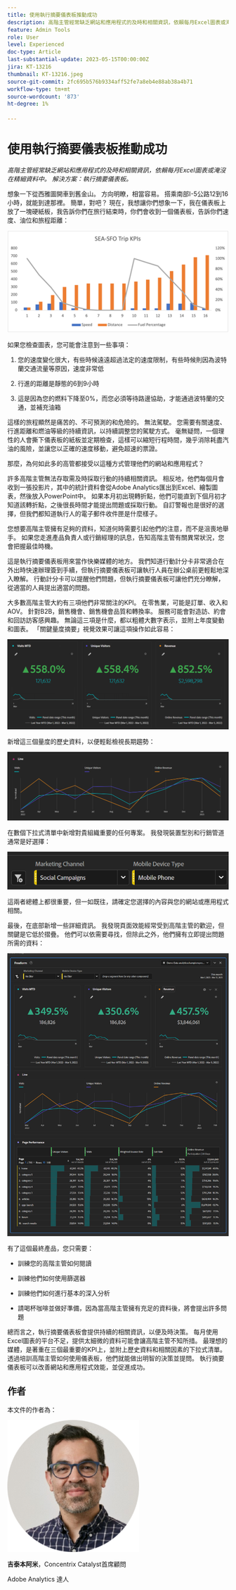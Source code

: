 ```yaml
---
title: 使用執行摘要儀表板推動成功
description: 高階主管經常缺乏網站和應用程式的及時和相關資訊，依賴每月Excel圖表或淹沒在精細資料中。 解決方案 — 執行摘要儀表板。
feature: Admin Tools
role: User
level: Experienced
doc-type: Article
last-substantial-update: 2023-05-15T00:00:00Z
jira: KT-13216
thumbnail: KT-13216.jpeg
source-git-commit: 2fc695b576b9334aff52fe7a8eb4e88ab38a4b71
workflow-type: tm+mt
source-wordcount: '873'
ht-degree: 1%

---
```



# 使用執行摘要儀表板推動成功

_高階主管經常缺乏網站和應用程式的及時和相關資訊，依賴每月Excel圖表或淹沒在精細資料中。 解決方案：執行摘要儀表板。_

想象一下從西雅圖開車到舊金山。 方向明瞭，相當容易。 搭乘南部I-5公路12到16小時，就能到達那裡。 簡單，對吧？ 現在，我想讓你們想象一下，我在儀表板上放了一塊硬紙板，我告訴你們在旅行結束時，你們會收到一個儀表板，告訴你們速度、油位和旅程距離：

![橫條圖.png](assets/bar-graph.png)

如果您檢查圖表，您可能會注意到一些事項：

1. 您的速度變化很大，有些時候遠遠超過法定的速度限制，有些時候則因為波特蘭交通流量等原因，速度非常低

1. 行進的距離是靜態的6到9小時

1. 這是因為您的燃料下降至0%，而您必須等待路邊協助，才能通過波特蘭的交通，並補充油箱

這樣的旅程顯然是痛苦的、不可預測的和危險的。 無法駕駛。 您需要有關速度、行進距離和燃油等級的持續資訊，以持續調整您的駕駛方式。 毫無疑問，一個理性的人會撕下儀表板的紙板並定期檢查，這樣可以縮短行程時間，幾乎消除耗盡汽油的風險，並讓您以正確的速度移動，避免超速的票證。

那麼，為何如此多的高管都接受以這種方式管理他們的網站和應用程式？

許多高階主管無法存取需及時採取行動的持續相關資訊。 相反地，他們每個月會收到一張投影片，其中的統計資料會從Adobe Analytics匯出到Excel、繪製圖表，然後放入PowerPoint中。 如果本月初出現轉折點，他們可能直到下個月初才知道該轉折點，之後很長時間才能提出問題或採取行動。 自訂警報也是很好的選擇，但我們都知道執行人的電子郵件收件匣是什麼樣子。

您想要高階主管擁有足夠的資料，知道何時需要引起他們的注意，而不是沮喪地舉手。 如果您走進產品負責人或行銷經理的訊息，告知高階主管有關異常狀況，您會把握最佳時機。

這是執行摘要儀表板用來當作快樂媒體的地方。 我們知道行動計分卡非常適合在外出時快速辦理簽到手續，但執行摘要儀表板可讓執行人員在辦公桌前更輕鬆地深入瞭解。 行動計分卡可以提醒他們問題，但執行摘要儀表板可讓他們充分瞭解，從適當的人員提出適當的問題。

大多數高階主管大約有三項他們非常關注的KPI。 在零售業，可能是訂單、收入和AOV。 針對B2B，銷售機會、銷售機會品質和轉換率。 服務可能會對造訪、約會和回訪訪客感興趣。 無論這三項是什麼，都以粗體大數字表示，並附上年度變動和圖表。 「關鍵量度摘要」視覺效果可讓這項操作如此容易：

![放大面板](assets/zoom-in-panel.png)

新增這三個量度的歷史資料，以便輕鬆檢視長期趨勢：

![折線圖.png](assets/line-graph.png)

在數個下拉式清單中新增對貴組織重要的任何專案。 我發現裝置型別和行銷管道通常是好選擇：

![Social Campaigns.png](assets/social-campaigns.png)

這兩者總體上都很重要，但一如既往，請確定您選擇的內容與您的網站或應用程式相關。

最後，在底部新增一些詳細資訊。 我發現頁面效能經常受到高階主管的歡迎，但關鍵是它低於摺疊。 他們可以依需要尋找，但除此之外，他們擁有立即提出問題所需的資料：

![Large Dashboard.png](assets/large-dashboard.png)

有了這個最終產品，您只需要：

- 訓練您的高階主管如何閱讀

- 訓練他們如何使用篩選器

- 訓練他們如何進行基本的深入分析

- 請喝杯咖啡並做好準備，因為當高階主管擁有充足的資料後，將會提出許多問題

總而言之，執行摘要儀表板會提供持續的相關資訊，以便及時決策。 每月使用Excel圖表的平台不足，提供太細微的資料可能會讓高階主管不知所措。 最理想的媒體，是著重在三個最重要的KPI上，並附上歷史資料和相關因素的下拉式清單。 透過培訓高階主管如何使用儀表板，他們就能做出明智的決策並提問。 執行摘要儀表板可以改善網站和應用程式效能，並促進成功。

## 作者

本文件的作者為：

![吉泰本阿米](assets/gitai-ben-ammi.png)

**吉泰本阿米**，Concentrix Catalyst首席顧問

Adobe Analytics 達人
